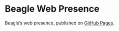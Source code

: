 # Beagle Web Presence

Beagle’s web presence, published on [GitHub Pages](https://Beagle-PSE.github.io/Beagle/branches/blackboardTest).